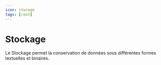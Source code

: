 ```yaml
---
icon: storage
tags: [root]
---
```

# Stockage

Le Stockage permet la conservation de données sous différentes formes textuelles et binaires.
